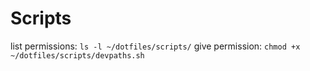 # Scripts

list permissions: `ls -l ~/dotfiles/scripts/`
give permission: `chmod +x ~/dotfiles/scripts/devpaths.sh`